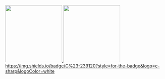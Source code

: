 <div>
<a href="https://github.com/ataliasraniel">
<img height="180em" src="https://github-readme-stats.vercel.app/api/top-langs/?username=ataliasraniel&layout=compact&langs_count=7&theme=dracula"/>
<img height="180em" src="https://github-readme-stats.vercel.app/api?username=ataliasraniel&show_icons=true&theme=dracula&include_all_commits=true&count_private=true"/>
https://img.shields.io/badge/C%23-239120?style=for-the-badge&logo=c-sharp&logoColor=white
  </div>
